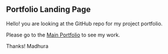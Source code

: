 ## Portfolio Landing Page 

Hello! you are looking at the GitHub repo for my project portfolio.

Please go to the [Main Portfolio](https://madhurapg.github.io) to see my work.

Thanks!
Madhura



